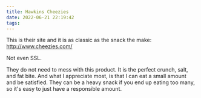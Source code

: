 ```yaml
---
title: Hawkins Cheezies
date: 2022-06-21 22:19:42
tags:
---
```

This is their site and it is as classic as the snack the make: http://www.cheezies.com/

Not even SSL.

<!-- more -->

They do not need to mess with this product. It is the perfect crunch, salt, and fat bite. And what I appreciate most, is that I can eat a small amount and be satisfied. They can be a heavy snack if you end up eating too many, so it's easy to just have a responsible amount.